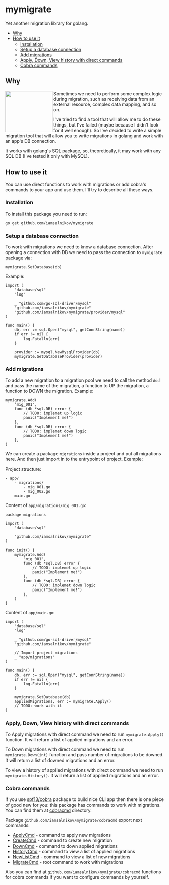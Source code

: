 # mymigrate

Yet another migration library for golang.

- [Why](#why)
- [How to use it](#how-to-use-it)
  - [Installation](#installation)
  - [Setup a database connection](#setup-a-database-connection)
  - [Add migrations](#add-migrations)
  - [Apply, Down, View history with direct commands](#apply-down-view-history-with-direct-commands)
  - [Cobra commands](#cobra-commands)

## Why
<img align="left" width="150" height="130" src="https://www.meme-arsenal.com/memes/7d70b26fc3a93cd663768d1c52a445b5.jpg">
Sometimes we need to perform some complex logic during migration, such as receiving data from an external resource, complex data mapping, and so on. 

I've tried to find a tool that will allow me to do these things, but I've failed (maybe because I didn't look for it well enough).
So I've decided to write a simple migration tool that will allow you to write migrations in golang and work with an app's DB connection.

It works with golang's SQL package, so, theoretically, it may work with any SQL DB (I've tested it only with MySQL).

## How to use it

You can use direct functions to work with migrations or add cobra's commands to your app and use them. I'll try to describe all these ways.

### Installation

To install this package you need to run:

```bash
go get github.com/iamsalnikov/mymigrate
```

### Setup a database connection

To work with migrations we need to know a database connection. After opening a connection with DB we need to pass the connection to `mymigrate` package via:

```golang
mymigrate.SetDatabase(db)
```

Example:

```golang
import (
    "database/sql"
    "log"

    _ "github.com/go-sql-driver/mysql"
    "github.com/iamsalnikov/mymigrate"
	"github.com/iamsalnikov/mymigrate/provider/mysql"
)

func main() {
    db, err := sql.Open("mysql", getConnString(name))
    if err != nil {
        log.Fatalln(err)
    }

	provider := mysql.NewMysqlProvider(db)
    mymigrate.SetDatabaseProvider(provider)
```

### Add migrations

To add a new migration to a migration pool we need to call the method `Add` and pass the name of the migration, a function to UP the migration, a function to DOWN the migration. Example:

```golang
mymigrate.Add(
    "mig_001",
    func (db *sql.DB) error {
        // TODO: implemet up logic
        panic("Implement me!")
    },
    func (db *sql.DB) error {
        // TODO: implemet down logic
        panic("Implement me!")
    },
)
```

We can create a package `migrations` inside a project and put all migrations here. And then just import in to the entrypoint of project. Example:

Project structure:

```
- app/
    - migrations/
        - mig_001.go
        - mig_002.go
    main.go
```

Content of `app/migrations/mig_001.go`:

```golang
package migrations

import (
    "database/sql"

    "github.com/iamsalnikov/mymigrate"
)

func init() {
    mymigrate.Add(
        "mig_001",
        func (db *sql.DB) error {
            // TODO: implemet up logic
            panic("Implement me!")
        },
        func (db *sql.DB) error {
            // TODO: implemet down logic
            panic("Implement me!")
        },
    )
}
```

Content of `app/main.go`: 

```golang
import (
    "database/sql"
    "log"

    _ "github.com/go-sql-driver/mysql"
    "github.com/iamsalnikov/mymigrate"

    // Import project migrations
    _ "app/migrations"
)

func main() {
    db, err := sql.Open("mysql", getConnString(name))
    if err != nil {
        log.Fatalln(err)
    }

    mymigrate.SetDatabase(db)
    appliedMigrations, err := mymigrate.Apply()
    // TODO: work with it
)
```

### Apply, Down, View history with direct commands

To Apply migrations with direct command we need to run `mymigrate.Apply()` function. It will return a list of applied migrations and an error.

To Down migrations with direct command we need to run `mymigrate.Down(int)` function and pass number of migrations to be downed. It will return a list of downed migrations and an error.

To view a history of applied migrations with direct command we need to run `mymigrate.History()`. It will return a list of applied migrations and an error.

### Cobra commands

If you use [spf13/cobra](https://github.com/spf13/cobra) package to build nice CLI app then there is one piece of good new for you: this package has commands to work with migrations. You can find them at [cobracmd](cobracmd) directory.

Package `github.com/iamsalnikov/mymigrate/cobracmd` export next commands:
- [ApplyCmd](cobracmd/apply_cmd.go) - command to apply new migrations
- [CreateCmd](cobracmd/create_cmd.go) - command to create new migration
- [DownCmd](cobracmd/down_cmd.go) - command to down applied migrations
- [HistoryCmd](cobracmd/history_cmd.go) - command to view a list of applied migrations
- [NewListCmd](cobracmd/new_cmd.go) - command to view a list of new migrations
- [MigrateCmd](cobracmd/cmd.go) - root command to work with migrations

Also you can find at `github.com/iamsalnikov/mymigrate/cobracmd` functions for cobra commands if you want to configure commands by yourself.
